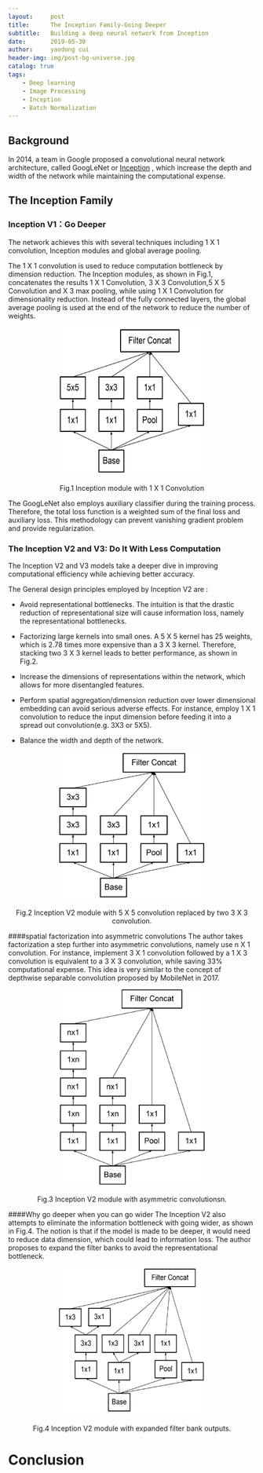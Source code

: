 ```yaml
---
layout:     post
title:      The Inception Family-Going Deeper
subtitle:   Building a deep neural network from Inception
date:       2019-05-30
author:     yaodong cui
header-img: img/post-bg-universe.jpg
catalog: true
tags:
    - Deep learning
    - Image Processing
    - Inception
    - Batch Normalization
---
```



## Background

In 2014, a team in Google proposed a convolutional neural network architecture, called GoogLeNet or  [Inception](https://arxiv.org/abs/1409.4842) , which increase the depth and width of the network while maintaining the computational expense. 


##  The Inception Family

### Inception V1：Go Deeper

The network achieves this with several techniques including 1 X  1 convolution, Inception modules and global average pooling. 

The 1 X 1 convolution is used to reduce computation bottleneck by dimension reduction. The Inception modules, as shown in Fig.1, concatenates the results 1 X 1 Convolution, 3 X 3 Convolution,5 X 5 Convolution and X 3 max pooling, while using 1 X 1 Convolution for dimensionality reduction.
Instead of the fully connected layers, the global average pooling is used at the end of the network to reduce the number of weights.


<div  align="center"> 
<img src="https://raw.githubusercontent.com/yaodongC/yaodongC.github.io/master/post_img/190530/InceptionV101.png"
   width = "300" height = "300"> </div>
 <br>
 <div align="center">Fig.1  Inception module with 1 X 1 Convolution</div>



The GoogLeNet also employs auxiliary classifier during the training process. Therefore, the total loss function is a weighted sum of the final loss and auxiliary loss. This methodology can prevent vanishing gradient problem and provide regularization. 



### The Inception V2 and V3: Do It With Less Computation

The Inception V2 and V3 models take a deeper dive in improving computational efficiency while achieving better accuracy.


The General design principles employed by Inception V2 are :

 - Avoid representational bottlenecks. The intuition is that the drastic reduction of representational size will cause information loss, namely the representational bottlenecks. 
 
- Factorizing large kernels into small ones. A 5 X 5 kernel has 25 weights, which is 2.78 times more expensive than a 3 X 3 kernel. Therefore, stacking two 3 X 3 kernel leads to better performance, as shown in Fig.2.

- Increase the dimensions of representations within the network, which allows for more disentangled features.

- Perform spatial aggregation/dimension reduction over lower dimensional embedding can avoid serious adverse effects. For instance, employ 1 X 1 convolution to reduce the input dimension before feeding it into a spread out convolution(e.g. 3X3 or 5X5).

- Balance the width and depth of the network.

<div  align="center"> 
    <img 
    src="https://raw.githubusercontent.com/yaodongC/yaodongC.github.io/master/post_img/190530/InceptionV2.png"
    width = "300" height = "300"> </div>
    <br>
 <div align="center">Fig.2   Inception V2 module with 5 X 5 convolution replaced by two 3 X 3 convolution.</div>


####spatial factorization into asymmetric convolutions
The author takes factorization a step further into asymmetric convolutions, namely use n X 1 convolution. For instance, implement 3 X 1 convolution followed by a 1 X 3 convolution is equivalent to a 3 X 3 convolution, while saving 33% computational expense. This idea is very similar to the concept of depthwise separable convolution proposed by MobileNet in 2017.

<div  align="center"> 
    <img 
    src="https://raw.githubusercontent.com/yaodongC/yaodongC.github.io/master/post_img/190530/InceptionV2factorization.png"
    width = "300" height = "400"></div>
    <br>
 <div align="center">Fig.3  Inception V2 module with asymmetric convolutionsn.</div>


####Why go deeper when you can go wider
The Inception V2 also attempts to eliminate the information bottleneck with going wider, as shown in Fig.4. The notion is that if the model is made to be deeper, it would need to reduce data dimension, which could lead to information loss. The author proposes to expand the filter banks to avoid the representational bottleneck.

<div  align="center"> 
    <img 
    src="https://raw.githubusercontent.com/yaodongC/yaodongC.github.io/master/post_img/190530/InceptionV2highrepresentation.png"
    width = "300" height = "300"></div>
    <br>
 <div align="center">Fig.4   Inception V2 module with expanded filter bank outputs.</div>
    
# Conclusion

